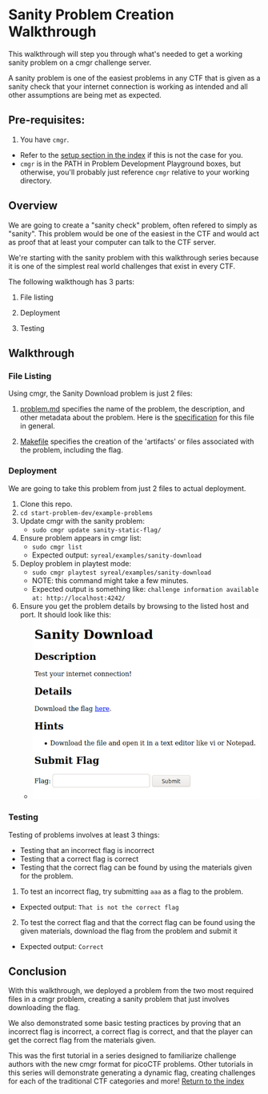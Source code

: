 # Sanity Problem Creation Walkthrough

This walkthrough will step you through what's needed to get a working sanity 
problem on a cmgr challenge server.

A sanity problem is one of the easiest problems in any CTF that is given as a
sanity check that your internet connection is working as intended and all
other assumptions are being met as expected.



## Pre-requisites:

1. You have `cmgr`.
  - Refer to the [setup section in the index](https://github.com/syreal17/start-problem-dev#setup)
    if this is not the case for you.
  - `cmgr` is in the PATH in Problem Development Playground boxes, but
    otherwise, you'll probably just reference `cmgr` relative to your working
    directory.



## Overview

We are going to create a "sanity check" problem, often refered to simply as
"sanity". This problem would be one of the easiest in the CTF and would act
as proof that at least your computer can talk to the CTF server.

We're starting with the sanity problem with this walkthrough series because it
is one of the simplest real world challenges that exist in every CTF.

The following walkthough has 3 parts:

1. File listing

2. Deployment

3. Testing



## Walkthrough

### File Listing

Using cmgr, the Sanity Download problem is just 2 files:

  1.  [problem.md](/example-problems/sanity-static-flag/problem.md) specifies
      the name of the problem, the description, and other metadata about the
      problem. Here is the [specification](https://github.com/ArmyCyberInstitute/cmgr/blob/master/examples/markdown_challenges.md)
      for this file in general.

  2.  [Makefile](/example-problems/sanity-static-flag/Makefile) specifies the
      creation of the 'artifacts' or files associated with the problem,
      including the flag.



### Deployment

We are going to take this problem from just 2 files to actual deployment.

1. Clone this repo.
2. `cd start-problem-dev/example-problems`
3. Update cmgr with the sanity problem:
    - `sudo cmgr update sanity-static-flag/`
4. Ensure problem appears in cmgr list:
    - `sudo cmgr list`
    - Expected output: `syreal/examples/sanity-download`
5. Deploy problem in playtest mode:
    - `sudo cmgr playtest syreal/examples/sanity-download`
    - NOTE: this command might take a few minutes.
    - Expected output is something like: `challenge information available at: http://localhost:4242/`
6. Ensure you get the problem details by browsing to the listed host and port. It should look like this:
    - ![Successful deploy](/img/sanity-download-playtest.png)



### Testing

Testing of problems involves at least 3 things:
  * Testing that an incorrect flag is incorrect
  * Testing that a correct flag is correct
  * Testing that the correct flag can be found by using the materials given for
    the problem.

1. To test an incorrect flag, try submitting `aaa` as a flag to the problem.
  * Expected output: `That is not the correct flag`
2. To test the correct flag and that the correct flag can be found using the 
   given materials, download the flag from the problem and submit it
  * Expected output: `Correct`



## Conclusion

With this walkthrough, we deployed a problem from the two most required files
in a cmgr problem, creating a sanity problem that just involves downloading the
flag.

We also demonstrated some basic testing practices by proving that an incorrect
flag is incorrect, a correct flag is correct, and that the player can get the
correct flag from the materials given.

This was the first tutorial in a series designed to familiarize challenge
authors with the new cmgr format for picoCTF problems. Other tutorials in this
series will demonstrate generating a dynamic flag, creating challenges for
each of the traditional CTF categories and more! 
[Return to the index](https://github.com/syreal17/start-problem-dev#walkthroughs)

